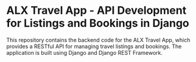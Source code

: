 # ALX Travel App - API Development for Listings and Bookings in Django
This repository contains the backend code for the ALX Travel App, which provides a RESTful API for managing travel listings and bookings. The application is built using Django and Django REST Framework.
